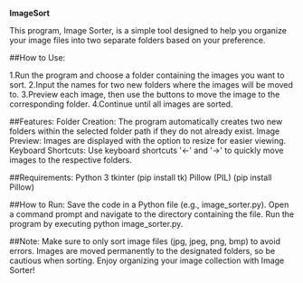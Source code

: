 **ImageSort**

This program, Image Sorter, is a simple tool designed to help you organize your image files into two separate folders based on your preference.

##How to Use:

1.Run the program and choose a folder containing the images you want to sort.
2.Input the names for two new folders where the images will be moved to.
3.Preview each image, then use the buttons to move the image to the corresponding folder.
4.Continue until all images are sorted.

##Features:
Folder Creation: The program automatically creates two new folders within the selected folder path if they do not already exist.
Image Preview: Images are displayed with the option to resize for easier viewing.
Keyboard Shortcuts: Use keyboard shortcuts '<-' and '->' to quickly move images to the respective folders.

##Requirements:
Python 3
tkinter (pip install tk)
Pillow (PIL) (pip install Pillow)

##How to Run:
Save the code in a Python file (e.g., image_sorter.py).
Open a command prompt and navigate to the directory containing the file.
Run the program by executing python image_sorter.py.

##Note:
Make sure to only sort image files (jpg, jpeg, png, bmp) to avoid errors.
Images are moved permanently to the designated folders, so be cautious when sorting.
Enjoy organizing your image collection with Image Sorter!
